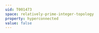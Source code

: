```yaml
---
uid: T001473
space: relatively-prime-integer-topology
property: hyperconnected
value: false
---
```

